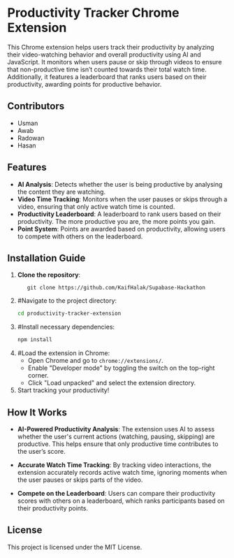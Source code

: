 # Productivity Tracker Chrome Extension

This Chrome extension helps users track their productivity by analyzing their video-watching behavior and overall productivity using AI and JavaScript.
It monitors when users pause or skip through videos to ensure that non-productive time isn’t counted towards their total watch time.
Additionally, it features a leaderboard that ranks users based on their productivity, awarding points for productive behavior.

## Contributors

- Usman
- Awab
- Radowan
- Hasan

## Features

- **AI Analysis**: Detects whether the user is being productive by analysing the content they are watching.
- **Video Time Tracking**: Monitors when the user pauses or skips through a video, ensuring that only active watch time is counted.
- **Productivity Leaderboard**: A leaderboard to rank users based on their productivity. The more productive you are, the more points you gain.
- **Point System**: Points are awarded based on productivity, allowing users to compete with others on the leaderboard.

## Installation Guide

1. **Clone the repository**:
   ```
      git clone https://github.com/KaifHalak/Supabase-Hackathon
   ```
2. #Navigate to the project directory:
   ```bash
   cd productivity-tracker-extension
   ```
3. #Install necessary dependencies:
   ```bash
   npm install
   ```
4. #Load the extension in Chrome:
   - Open Chrome and go to `chrome://extensions/`.
   - Enable "Developer mode" by toggling the switch on the top-right corner.
   - Click "Load unpacked" and select the extension directory.
5. Start tracking your productivity!

## How It Works

- **AI-Powered Productivity Analysis**: The extension uses AI to assess whether the user's current actions (watching, pausing, skipping) are productive. This helps ensure that only productive time contributes to the user’s score.

- **Accurate Watch Time Tracking**: By tracking video interactions, the extension accurately records active watch time, ignoring moments when the user pauses or skips parts of the video.

- **Compete on the Leaderboard**: Users can compare their productivity scores with others on a leaderboard, which ranks participants based on their productivity points.

## License

This project is licensed under the MIT License.

```

```
